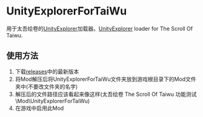 # UnityExplorerForTaiWu
用于太吾绘卷的[UnityExplorer][1]加载器。[UnityExplorer][1] loader for The Scroll Of Taiwu.

## 使用方法
1. 下载[releases][2]中的最新版本
2. 将Mod解压后将UnityExplorerForTaiWu文件夹放到游戏根目录下的Mod文件夹中(不要改文件夹的名字)
3. 解压后的文件路径应该看起来像这样(太吾绘卷 The Scroll Of Taiwu 功能测试\Mod\UnityExplorerForTaiWu)
4. 在游戏中启用此Mod

[1]: https://github.com/sinai-dev/UnityExplorer
[2]: https://github.com/xiaoye97/UnityExplorerForTaiWu/releases